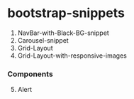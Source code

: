 # bootstrap-snippets

1) NavBar-with-Black-BG-snippet
2) Carousel-snippet
3) Grid-Layout
4) Grid-Layout-with-responsive-images

### Components

5) Alert
